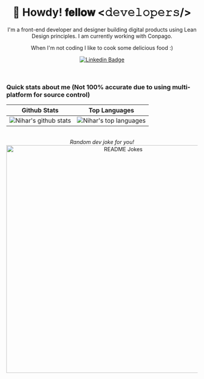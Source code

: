<h1 align="center">🤠 Howdy! 𝐟𝐞𝐥𝐥𝐨𝐰 <𝚍𝚎𝚟𝚎𝚕𝚘𝚙𝚎𝚛𝚜/> </h1>

<p align="center">
I'm a front-end developer and designer building digital products using Lean Design principles.  I am currently working with Conpago.
</p>
<p align="center"> 
When I'm not coding I like to cook some delicious food :)
</p>



<div align="center">


  [![Linkedin Badge](https://img.shields.io/badge/-LinkedIn-blue?style=flat-square&logo=Linkedin&logoColor=white&link=https://www.linkedin.com/in/nihar-rupareliya-a2191318b/)](https://www.linkedin.com/in/nihar-rupareliya-a2191318b/)
</div>
<br>


### Quick stats about me (Not 100% accurate due to using multi-platform for source control)
| Github Stats | Top Languages |
| --- | --- |
| ![Nihar's github stats](https://github-readme-stats.vercel.app/api?username=NiharR27&show_icons=true&title_color=f6c32c&icon_color=f6c32c&text_color=9f9f9f&bg_color=151515&count_private=true) | ![Nihar's top languages](https://github-readme-stats.vercel.app/api/top-langs/?username=NiharR27&show_icons=true&title_color=f6c32c&icon_color=f6c32c&text_color=9f9f9f&bg_color=151515&count_private=true&layout=compact) |


<br>
<div align = "center"> 
  <i>Random dev joke for you!</i><br>
<a href="https://readme-jokes.vercel.app"><img align="center" src="https://readme-jokes.vercel.app/api?bgColor=%23073b4c&textColor=%2306d6a0&aColor=%2306d6a0&borderColor=%2306d6a0" alt="README Jokes" width="600"></a>
</div>
